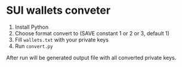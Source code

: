 # SUI wallets conveter

1. Install Python
2. Choose format convert to (SAVE constant 1 or 2 or 3, default 1)
2. Fill `wallets.txt` with your private keys
3. Run `convert.py`

After run will be generated output file with all converted private keys.

